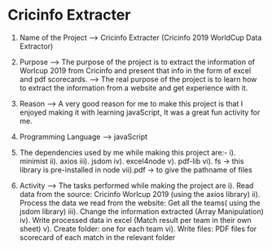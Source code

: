 # Cricinfo Extracter

1. Name of the Project --> Cricinfo Extracter (Cricinfo 2019 WorldCup Data Extractor)


2. Purpose --> The purpose of the project is to extract the information of Worlcup 2019 from Cricinfo and present that info in the form of excel and pdf scorecards.
           --> The real purpose of the project is to learn how to extract the information from a website and get experience with it.
           
3. Reason --> A very good reason for me to make this project is that I enjoyed making it with learning javaScript, It was a great fun activity for me.

4. Programming Language --> javaScript

5. The dependencies used by me while making this project are:-
        i). minimist
        ii). axios
        iii). jsdom
        iv). excel4node
        v). pdf-lib
        vi). fs -> this library is pre-installed in node
        vii).pdf -> to give the pathname of files


6. Activity --> The tasks performed while making the project are
        i). Read data from the source: Cricinfo Worlcup 2019 (using the axios library)
        ii). Process the data we read from the website: Get all the teams( using the jsdom library)
        iii). Change the information extracted (Array Manipulation)
        iv). Write processed data in excel (Match result per team in their own sheet)
        v). Create folder: one for each team
        vi). Write files: PDF files for scorecard of each match in the relevant folder
